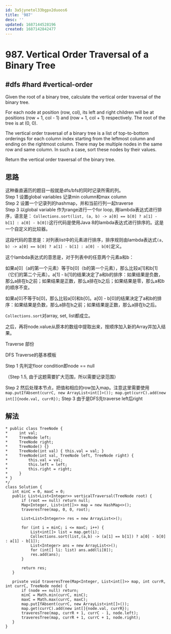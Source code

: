 ```yaml
---
id: 3a5jynetol33bgpx2duoos6
title: '987'
desc: ''
updated: 1687144528196
created: 1687142842477
---
```

# 987. Vertical Order Traversal of a Binary Tree
## #dfs #hard #vertical-order<br>


Given the root of a binary tree, calculate the vertical order traversal of the binary tree.

For each node at position (row, col), its left and right children will be at positions (row + 1, col - 1) and (row + 1, col + 1) respectively. The root of the tree is at (0, 0).

The vertical order traversal of a binary tree is a list of top-to-bottom orderings for each column index starting from the leftmost column and ending on the rightmost column. There may be multiple nodes in the same row and same column. In such a case, sort these nodes by their values.

Return the vertical order traversal of the binary tree.
## 思路
这种垂直遍历的题目一般就是dfs/bfs的同时记录所需的列。<br>
Step 1 设置global variables 记录min column和max column <br>
Step 2 设置一个记录列的hashmap，并和当前行列一起traverse<br>
Step 3 以global variable 作为range进行一个for loop, 用lambda表达式进行排序，语言是：
`Collections.sort(list, (a, b) -> a[0] == b[0] ? a[1] - b[1] : a[0] - b[0])`这行代码是使用Java 8的lambda表达式进行排序的。这是一个自定义的比较器。

这段代码的意思是：对列表list中的元素进行排序，排序规则由lambda表达式`(a, b) -> a[0] == b[0] ? a[1] - b[1] : a[0] - b[0]`定义。

这个lambda表达式的意思是，对于列表中的任意两个元素a和b：

如果a[0]（a的第一个元素）等于b[0]（b的第一个元素），那么比较a[1]和b[1]（它们的第二个元素）。a[1] - b[1]的结果决定了a和b的排序：如果结果是负数，那么a排在b之前；如果结果是正数，那么a排在b之后；如果结果是零，那么a和b的顺序不变。

如果a[0]不等于b[0]，那么比较a[0]和b[0]。a[0] - b[0]的结果决定了a和b的排序：如果结果是负数，那么a排在b之前；如果结果是正数，那么a排在b之后。<br>

`Collections.sort`对array, set, list都成立。<br>

之后，再将node.value从原本的数组中提取出来，按顺序加入新的Array并加入结果。<br>

Traverse 部份<br>

DFS Traverse的基本模板<br>

Step 1 先判定floor condition即node == null

（Step 1.5, 由于这题需要扩大范围，所以需要记录范围）

Step 2 然后处理本节点，把值和相应的row加入map。注意这里需要使用`map.putIfAbsent(currC, new ArrayList<int[]>());
    map.get(currC).add(new int[]{node.val, currR});`
Step 3 由于是DFS先traverse left后right

## 解法
 ```* Definition for a binary tree node.
 * public class TreeNode {
 *     int val;
 *     TreeNode left;
 *     TreeNode right;
 *     TreeNode() {}
 *     TreeNode(int val) { this.val = val; }
 *     TreeNode(int val, TreeNode left, TreeNode right) {
 *         this.val = val;
 *         this.left = left;
 *         this.right = right;
 *     }
 * }
 */
class Solution {
    int minC = 0, maxC = 0;
    public List<List<Integer>> verticalTraversal(TreeNode root) {
        if (root == null) return null;
        Map<Integer, List<int[]>> map = new HashMap<>();
        traveresTree(map, 0, 0, root);

        List<List<Integer>> res = new ArrayList<>();

        for (int i = minC; i <= maxC; i++) {
            List<int[]> list = map.get(i);
            Collections.sort(list,(a,b) -> (a[1] == b[1]) ? a[0] - b[0] : a[1] - b[1]);
            List<Integer> ans = new ArrayList<>();
            for (int[] li: list) ans.add(li[0]);
            res.add(ans);
        }

        return res;
    }

    private void traveresTree(Map<Integer, List<int[]>> map, int currR, int currC, TreeNode node) {
        if (node == null) return;
        minC = Math.min(currC, minC);
        maxC = Math.max(currC, maxC);
        map.putIfAbsent(currC, new ArrayList<int[]>());
        map.get(currC).add(new int[]{node.val, currR});
        traveresTree(map, currR + 1, currC - 1, node.left);
        traveresTree(map, currR + 1, currC + 1, node.right);
    }
}
```